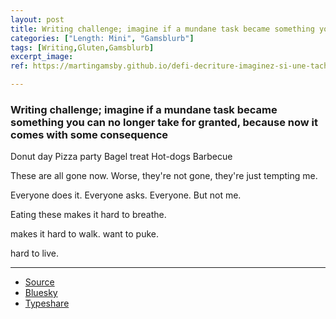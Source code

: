 ```yaml
---
layout: post
title: Writing challenge; imagine if a mundane task became something you can no longer take for granted, because now it comes with some consequence
categories: ["Length: Mini", "Gamsblurb"]
tags: [Writing,Gluten,Gamsblurb]
excerpt_image: 
ref: https://martingamsby.github.io/defi-decriture-imaginez-si-une-tache-banale-devenait-quelque-chose-que-vous-ne-pouvez-plus-tenir-pour-acquis-car-elle-comporte-desormais-des-consequences

---
```


### **Writing challenge; imagine if a mundane task became something you can no longer take for granted, because now it comes with some consequence**

Donut day
Pizza party
Bagel treat
Hot-dogs Barbecue

These are all gone now.
Worse, they're not gone, they're just tempting me.

Everyone does it.
Everyone asks.
Everyone.
But not me.

Eating these makes it hard to breathe.

makes it hard to walk.
want to puke.

hard to live.

---

- [Source](https://bsky.app/profile/rhubarbpiart.bsky.social/post/3la55juocmr22)
- [Bluesky](https://bsky.app/profile/martingamsby.bsky.social/post/3la645nvj5s2q)
- [Typeshare](https://typeshare.co/martingamsby/posts/cm33slhff010rl20ce7spvg4e)

